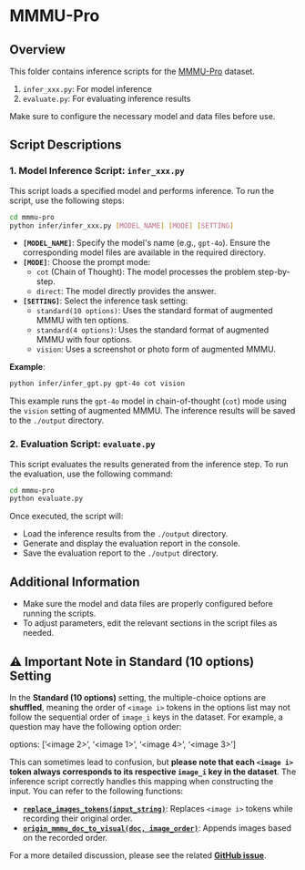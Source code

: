 # MMMU-Pro

## Overview

This folder contains inference scripts for the [MMMU-Pro](https://huggingface.co/datasets/MMMU/MMMU_Pro) dataset. 
1. `infer_xxx.py`: For model inference
2. `evaluate.py`: For evaluating inference results

Make sure to configure the necessary model and data files before use.

## Script Descriptions

### 1. Model Inference Script: `infer_xxx.py`

This script loads a specified model and performs inference. To run the script, use the following steps:

```bash
cd mmmu-pro
python infer/infer_xxx.py [MODEL_NAME] [MODE] [SETTING]
```

- **`[MODEL_NAME]`**: Specify the model's name (e.g., `gpt-4o`). Ensure the corresponding model files are available in the required directory.
- **`[MODE]`**: Choose the prompt mode:
  - `cot` (Chain of Thought): The model processes the problem step-by-step.
  - `direct`: The model directly provides the answer.
- **`[SETTING]`**: Select the inference task setting:
  - `standard(10 options)`: Uses the standard format of augmented MMMU with ten options.
  - `standard(4 options)`: Uses the standard format of augmented MMMU with four options.
  - `vision`: Uses a screenshot or photo form of augmented MMMU.

**Example**:

```bash
python infer/infer_gpt.py gpt-4o cot vision
```

This example runs the `gpt-4o` model in chain-of-thought (`cot`) mode using the `vision` setting of augmented MMMU. The inference results will be saved to the `./output` directory.

### 2. Evaluation Script: `evaluate.py`

This script evaluates the results generated from the inference step. To run the evaluation, use the following command:

```bash
cd mmmu-pro
python evaluate.py
```

Once executed, the script will:
- Load the inference results from the `./output` directory.
- Generate and display the evaluation report in the console.
- Save the evaluation report to the `./output` directory.

## Additional Information

- Make sure the model and data files are properly configured before running the scripts.
- To adjust parameters, edit the relevant sections in the script files as needed.

## ⚠️ Important Note in Standard (10 options) Setting

In the **Standard (10 options)** setting, the multiple-choice options are **shuffled**, meaning the order of `<image i>` tokens in the options list may not follow the sequential order of `image_i` keys in the dataset. For example, a question may have the following option order:

options: [’<image 2>’, ‘<image 1>’, ‘<image 4>’, ‘<image 3>’]

This can sometimes lead to confusion, but **please note that each `<image i>` token always corresponds to its respective `image_i` key in the dataset**. The inference script correctly handles this mapping when constructing the input. You can refer to the following functions:

- **[`replace_images_tokens(input_string)`](https://github.com/MMMU-Benchmark/MMMU/blob/main/mmmu-pro/infer/infer_gemini.py#L56)**: Replaces `<image i>` tokens while recording their original order.
- **[`origin_mmmu_doc_to_visual(doc, image_order)`](https://github.com/MMMU-Benchmark/MMMU/blob/main/mmmu-pro/infer/infer_gemini.py#L76)**: Appends images based on the recorded order.

For a more detailed discussion, please see the related **[GitHub issue](https://github.com/MMMU-Benchmark/MMMU/issues/70)**.
